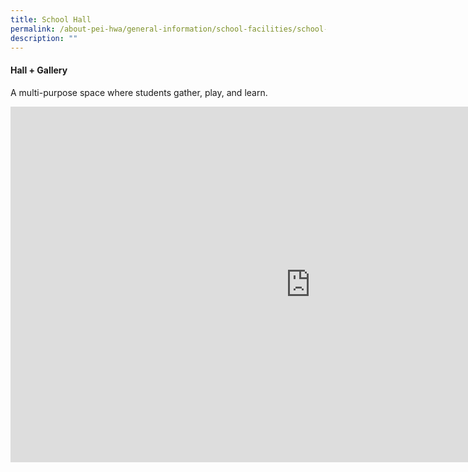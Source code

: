 ```yaml
---
title: School Hall
permalink: /about-pei-hwa/general-information/school-facilities/school-hall/
description: ""
---
```

#### Hall + Gallery

A multi-purpose space where students gather, play, and learn.

<iframe allowfullscreen="true" height="569" width="960" frameborder="0" src="https://docs.google.com/presentation/d/e/2PACX-1vRFBIzBpQ5pv9GSp3oLEArRLMN7wlV9YFX-THMuvFDa3tvRdxr4z4C0SgipZoh0F709ts5Fc93rbcIc/embed?start=true&amp;loop=true&amp;delayms=3000"></iframe>